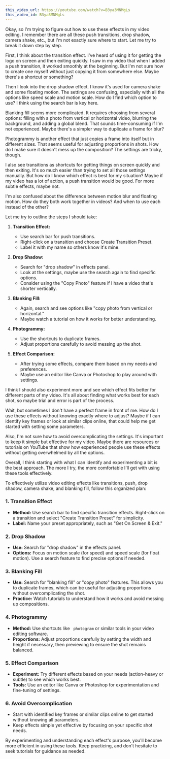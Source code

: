 ```yaml
---
this_video_url: https://youtube.com/watch?v=B3ya3MNMgLs
this_video_id: B3ya3MNMgLs
---
```

<think>
Okay, so I'm trying to figure out how to use these effects in my video editing. I remember there are all these push transitions, drop shadow, camera shake, etc., but I'm not exactly sure where to start. Let me try to break it down step by step.

First, I think about the transition effect. I've heard of using it for getting the logo on screen and then exiting quickly. I saw in my video that when I added a push transition, it worked smoothly at the beginning. But I'm not sure how to create one myself without just copying it from somewhere else. Maybe there's a shortcut or something?

Then I look into the drop shadow effect. I know it's used for camera shake and some floating motion. The settings are confusing, especially with all the options like speed scale and motion scale. How do I find which option to use? I think using the search bar is key here.

Blanking fill seems more complicated. It requires choosing from several options: filling with a photo from vertical or horizontal video, blurring the background, and adding a global blend. That sounds time-consuming if I'm not experienced. Maybe there's a simpler way to duplicate a frame for blur?

Photogrammy is another effect that just copies a frame into itself but in different sizes. That seems useful for adjusting proportions in shots. How do I make sure it doesn't mess up the composition? The settings are tricky, though.

I also see transitions as shortcuts for getting things on screen quickly and then exiting. It's so much easier than trying to set all those settings manually. But how do I know which effect is best for my situation? Maybe if my video has a lot of action, a push transition would be good. For more subtle effects, maybe not.

I'm also confused about the difference between motion blur and floating motion. How do they both work together in videos? And when to use each instead of the other?

Let me try to outline the steps I should take:

1. **Transition Effect:**
   - Use search bar for push transitions.
   - Right-click on a transition and choose Create Transition Preset.
   - Label it with my name so others know it's mine.

2. **Drop Shadow:**
   - Search for "drop shadow" in effects panel.
   - Look at the settings, maybe use the search again to find specific options.
   - Consider using the "Copy Photo" feature if I have a video that's shorter vertically.

3. **Blanking Fill:**
   - Again, search and see options like "copy photo from vertical or horizontal."
   - Maybe watch a tutorial on how it works for better understanding.

4. **Photogrammy:**
   - Use the shortcuts to duplicate frames.
   - Adjust proportions carefully to avoid messing up the shot.

5. **Effect Comparison:**
   - After trying some effects, compare them based on my needs and preferences.
   - Maybe use an editor like Canva or Photoshop to play around with settings.

I think I should also experiment more and see which effect fits better for different parts of my video. It's all about finding what works best for each shot, so maybe trial and error is part of the process.

Wait, but sometimes I don't have a perfect frame in front of me. How do I use these effects without knowing exactly where to adjust? Maybe if I can identify key frames or look at similar clips online, that could help me get started with setting some parameters.

Also, I'm not sure how to avoid overcomplicating the settings. It's important to keep it simple but effective for my video. Maybe there are resources or tutorials on YouTube that show how experienced people use these effects without getting overwhelmed by all the options.

Overall, I think starting with what I can identify and experimenting a bit is the best approach. The more I try, the more comfortable I'll get with using these tools effectively.
</think>

To effectively utilize video editing effects like transitions, push, drop shadow, camera shake, and blanking fill, follow this organized plan:

### 1. **Transition Effect**
   - **Method:** Use search bar to find specific transition effects. Right-click on a transition and select "Create Transition Preset" for simplicity.
   - **Label:** Name your preset appropriately, such as "Get On Screen & Exit."

### 2. **Drop Shadow**
   - **Use:** Search for "drop shadow" in the effects panel.
   - **Options:** Focus on motion scale (for speed) and speed scale (for float motion). Use a search feature to find precise options if needed.

### 3. **Blanking Fill**
   - **Use:** Search for "blanking fill" or "copy photo" features. This allows you to duplicate frames, which can be useful for adjusting proportions without overcomplicating the shot.
   - **Practice:** Watch tutorials to understand how it works and avoid messing up compositions.

### 4. **Photogrammy**
   - **Method:** Use shortcuts like ` photogram` or similar tools in your video editing software.
   - **Proportions:** Adjust proportions carefully by setting the width and height if necessary, then previewing to ensure the shot remains balanced.

### 5. **Effect Comparison**
   - **Experiment:** Try different effects based on your needs (action-heavy or subtle) to see which works best.
   - **Tools:** Use an editor like Canva or Photoshop for experimentation and fine-tuning of settings.

### 6. **Avoid Overcomplication**
   - Start with identified key frames or similar clips online to get started without knowing all parameters.
   - Keep effects simple yet effective by focusing on your specific shot needs.

By experimenting and understanding each effect's purpose, you'll become more efficient in using these tools. Keep practicing, and don't hesitate to seek tutorials for guidance as needed.
